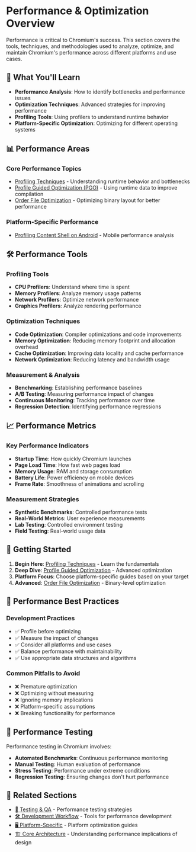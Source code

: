# Performance & Optimization Overview

Performance is critical to Chromium's success. This section covers the tools, techniques, and methodologies used to analyze, optimize, and maintain Chromium's performance across different platforms and use cases.

## 🎯 What You'll Learn

- **Performance Analysis**: How to identify bottlenecks and performance issues
- **Optimization Techniques**: Advanced strategies for improving performance
- **Profiling Tools**: Using profilers to understand runtime behavior
- **Platform-Specific Optimization**: Optimizing for different operating systems

## 📊 Performance Areas

### Core Performance Topics
- [Profiling Techniques](profiling) - Understanding runtime behavior and bottlenecks
- [Profile Guided Optimization (PGO)](pgo) - Using runtime data to improve compilation
- [Order File Optimization](orderfile) - Optimizing binary layout for better performance

### Platform-Specific Performance
- [Profiling Content Shell on Android](profiling_content_shell_on_android) - Mobile performance analysis

## 🛠️ Performance Tools

### **Profiling Tools**
- **CPU Profilers**: Understand where time is spent
- **Memory Profilers**: Analyze memory usage patterns  
- **Network Profilers**: Optimize network performance
- **Graphics Profilers**: Analyze rendering performance

### **Optimization Techniques**
- **Code Optimization**: Compiler optimizations and code improvements
- **Memory Optimization**: Reducing memory footprint and allocation overhead
- **Cache Optimization**: Improving data locality and cache performance
- **Network Optimization**: Reducing latency and bandwidth usage

### **Measurement & Analysis**
- **Benchmarking**: Establishing performance baselines
- **A/B Testing**: Measuring performance impact of changes
- **Continuous Monitoring**: Tracking performance over time
- **Regression Detection**: Identifying performance regressions

## 📈 Performance Metrics

### **Key Performance Indicators**
- **Startup Time**: How quickly Chromium launches
- **Page Load Time**: How fast web pages load
- **Memory Usage**: RAM and storage consumption
- **Battery Life**: Power efficiency on mobile devices
- **Frame Rate**: Smoothness of animations and scrolling

### **Measurement Strategies**
- **Synthetic Benchmarks**: Controlled performance tests
- **Real-World Metrics**: User experience measurements
- **Lab Testing**: Controlled environment testing
- **Field Testing**: Real-world usage data

## 🚀 Getting Started

1. **Begin Here**: [Profiling Techniques](profiling) - Learn the fundamentals
2. **Deep Dive**: [Profile Guided Optimization](pgo) - Advanced optimization
3. **Platform Focus**: Choose platform-specific guides based on your target
4. **Advanced**: [Order File Optimization](orderfile) - Binary-level optimization

## 🎯 Performance Best Practices

### **Development Practices**
- ✅ Profile before optimizing
- ✅ Measure the impact of changes
- ✅ Consider all platforms and use cases
- ✅ Balance performance with maintainability
- ✅ Use appropriate data structures and algorithms

### **Common Pitfalls to Avoid**
- ❌ Premature optimization
- ❌ Optimizing without measuring
- ❌ Ignoring memory implications
- ❌ Platform-specific assumptions
- ❌ Breaking functionality for performance

## 🔬 Performance Testing

Performance testing in Chromium involves:
- **Automated Benchmarks**: Continuous performance monitoring
- **Manual Testing**: Human evaluation of performance
- **Stress Testing**: Performance under extreme conditions
- **Regression Testing**: Ensuring changes don't hurt performance

## 🔗 Related Sections

- [🧪 Testing & QA](../development/testing/testing_in_chromium) - Performance testing strategies
- [🛠️ Development Workflow](../development/clang) - Tools for performance development
- [🖥️ Platform-Specific](../platforms/android) - Platform optimization guides
- [🏗️ Core Architecture](../architecture/overview) - Understanding performance implications of design
